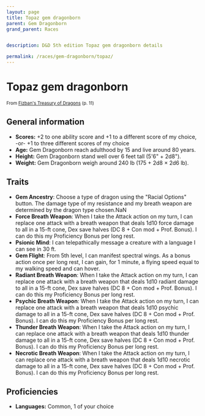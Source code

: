 ```yaml
---
layout: page
title: Topaz gem dragonborn
parent: Gem Dragonborn
grand_parent: Races


description: D&D 5th edition Topaz gem dragonborn details

permalink: /races/gem-dragonborn/topaz/
---
```


# Topaz gem dragonborn

<small>From <a target="_blank" href="https://dnd.wizards.com/products/treasury-dragons">Fizban's Treasury of Dragons</a> (p. 11)</small>


## General information

- **Scores:** +2 to one ability score and +1 to a different score of my choice, -or- +1 to three different scores of my choice
- **Age:** Gem Dragonborn reach adulthood by 15 and live around 80 years.
- **Height:** Gem Dragonborn stand well over 6 feet tall (5'6" + 2d8").
- **Weight:** Gem Dragonborn weigh around 240 lb (175 + 2d8 × 2d6 lb).

## Traits

- **Gem Ancestry**: Choose a type of dragon using the "Racial Options" button. The damage type of my resistance and my breath weapon are determined by the dragon type chosen.NaN
- **Force Breath Weapon**: When I take the Attack action on my turn, I can replace one attack with a breath weapon that deals 1d10 force damage to all in a 15-ft cone, Dex save halves (DC 8 + Con mod + Prof. Bonus). I can do this my Proficiency Bonus per long rest.
- **Psionic Mind**: I can telepathically message a creature with a language I can see in 30 ft.
- **Gem Flight**: From 5th level, I can manifest spectral wings. As a bonus action once per long rest, I can gain, for 1 minute, a flying speed equal to my walking speed and can hover.
- **Radiant Breath Weapon**: When I take the Attack action on my turn, I can replace one attack with a breath weapon that deals 1d10 radiant damage to all in a 15-ft cone, Dex save halves (DC 8 + Con mod + Prof. Bonus). I can do this my Proficiency Bonus per long rest.
- **Psychic Breath Weapon**: When I take the Attack action on my turn, I can replace one attack with a breath weapon that deals 1d10 psychic damage to all in a 15-ft cone, Dex save halves (DC 8 + Con mod + Prof. Bonus). I can do this my Proficiency Bonus per long rest.
- **Thunder Breath Weapon**: When I take the Attack action on my turn, I can replace one attack with a breath weapon that deals 1d10 thunder damage to all in a 15-ft cone, Dex save halves (DC 8 + Con mod + Prof. Bonus). I can do this my Proficiency Bonus per long rest.
- **Necrotic Breath Weapon**: When I take the Attack action on my turn, I can replace one attack with a breath weapon that deals 1d10 necrotic damage to all in a 15-ft cone, Dex save halves (DC 8 + Con mod + Prof. Bonus). I can do this my Proficiency Bonus per long rest.

## Proficiencies

- **Languages:** Common, 1 of your choice